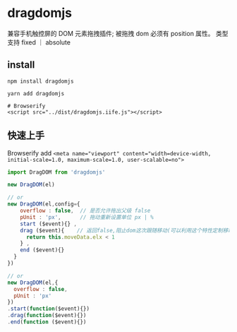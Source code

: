 # dragdomjs

兼容手机触控屏的 DOM 元素拖拽插件;
被拖拽 dom 必须有 position 属性。 类型支持 fixed ｜ absolute

## install

```shell
npm install dragdomjs

yarn add dragdomjs

# Browserify
<script src="../dist/dragdomjs.iife.js"></script>
```

## 快速上手

Browserify add `<meta name="viewport" content="width=device-width, initial-scale=1.0, maximum-scale=1.0, user-scalable=no">`

```js
import DragDOM from 'dragdomjs'

new DragDOM(el)

// or
new DragDOM(el,config={
    overflow : false,  // 是否允许拖出父级 false
    pUnit : 'px',      // 拖动重新设置单位 px | %
    start ($event){} ,
    drag ($event){    // 返回false,阻止dom这次跟随移动(可以利用这个特性定制移动范围)
      return this.moveData.elx < 1
    } ,
    end ($event){}
  }
})

// or
new DragDOM(el,{
  overflow : false,
  pUnit : 'px'
})
.start(function($event){})
.drag(function($event){})
.end(function ($event){})

```

